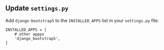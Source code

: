 




## Update `settings.py`

Add `django-bootstrap5` to the `INSTALLED_APPS` list in your `settings.py` file.

```
INSTALLED_APPS = [
	# other appps
	'django_bootstrap5',
]
```